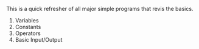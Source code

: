  This is a quick refresher of all major simple programs that revis the basics.

1. Variables
2. Constants
3. Operators
4. Basic Input/Output


